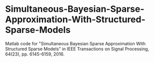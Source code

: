 # Simultaneous-Bayesian-Sparse-Approximation-With-Structured-Sparse-Models
Matlab code for "Simultaneous Bayesian Sparse Approximation With Structured Sparse Models" in IEEE Transactions on Signal Processing, 64(23), pp. 6145-6159, 2016.

